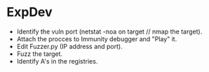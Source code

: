 # ExpDev

* Identify the vuln port (netstat -noa on target // nmap the target).
* Attach the procces to Immunity debugger and "Play" it.
* Edit Fuzzer.py (IP address and port).
* Fuzz the target.
* Identify A's in the registries.
